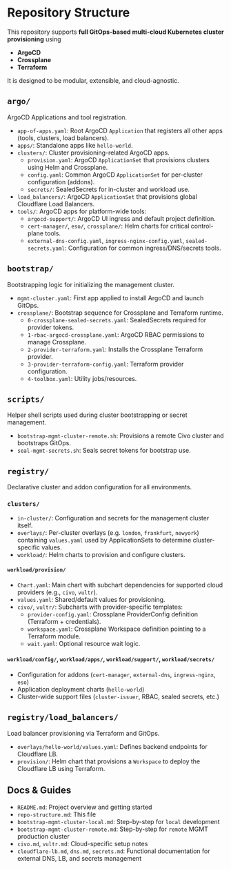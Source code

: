 # Repository Structure

This repository supports **full GitOps-based multi-cloud Kubernetes cluster provisioning** using

- **ArgoCD**
- **Crossplane**
- **Terraform**

It is designed to be modular, extensible, and cloud-agnostic.

## `argo/`

ArgoCD Applications and tool registration.

- `app-of-apps.yaml`: Root ArgoCD `Application` that registers all other apps (tools, clusters, load balancers).
- `apps/`: Standalone apps like `hello-world`.
- `clusters/`: Cluster provisioning-related ArgoCD apps.
  - `provision.yaml`: ArgoCD `ApplicationSet` that provisions clusters using Helm and Crossplane.
  - `config.yaml`: Common ArgoCD `ApplicationSet` for per-cluster configuration (addons).
  - `secrets/`: SealedSecrets for in-cluster and workload use.
- `load_balancers/`: ArgoCD `ApplicationSet` that provisions global Cloudflare Load Balancers.
- `tools/`: ArgoCD apps for platform-wide tools:
  - `argocd-support/`: ArgoCD UI ingress and default project definition.
  - `cert-manager/`, `eso/`, `crossplane/`: Helm charts for critical control-plane tools.
  - `external-dns-config.yaml`, `ingress-nginx-config.yaml`, `sealed-secrets.yaml`: Configuration for common ingress/DNS/secrets tools.

## `bootstrap/`

Bootstrapping logic for initializing the management cluster.

- `mgmt-cluster.yaml`: First app applied to install ArgoCD and launch GitOps.
- `crossplane/`: Bootstrap sequence for Crossplane and Terraform runtime.
  - `0-crossplane-sealed-secrets.yaml`: SealedSecrets required for provider tokens.
  - `1-rbac-argocd-crossplane.yaml`: ArgoCD RBAC permissions to manage Crossplane.
  - `2-provider-terraform.yaml`: Installs the Crossplane Terraform provider.
  - `3-provider-terraform-config.yaml`: Terraform provider configuration.
  - `4-toolbox.yaml`: Utility jobs/resources.

## `scripts/`

Helper shell scripts used during cluster bootstrapping or secret management.

- `bootstrap-mgmt-cluster-remote.sh`: Provisions a remote Civo cluster and bootstraps GitOps.
- `seal-mgmt-secrets.sh`: Seals secret tokens for bootstrap use.

## `registry/`

Declarative cluster and addon configuration for all environments.

### `clusters/`

- `in-cluster/`: Configuration and secrets for the management cluster itself.
- `overlays/`: Per-cluster overlays (e.g. `london`, `frankfurt`, `newyork`) containing `values.yaml` used by ApplicationSets to determine cluster-specific values.
- `workload/`: Helm charts to provision and configure clusters.

#### `workload/provision/`

- `Chart.yaml`: Main chart with subchart dependencies for supported cloud providers (e.g., `civo`, `vultr`).
- `values.yaml`: Shared/default values for provisioning.
- `civo/`, `vultr/`: Subcharts with provider-specific templates:
  - `provider-config.yaml`: Crossplane ProviderConfig definition (Terraform + credentials).
  - `workspace.yaml`: Crossplane Workspace definition pointing to a Terraform module.
  - `wait.yaml`: Optional resource wait logic.

#### `workload/config/`, `workload/apps/`, `workload/support/`, `workload/secrets/`

- Configuration for addons (`cert-manager`, `external-dns`, `ingress-nginx`, `eso`)
- Application deployment charts (`hello-world`)
- Cluster-wide support files (`cluster-issuer`, RBAC, sealed secrets, etc.)

## `registry/load_balancers/`

Load balancer provisioning via Terraform and GitOps.

- `overlays/hello-world/values.yaml`: Defines backend endpoints for Cloudflare LB.
- `provision/`: Helm chart that provisions a `Workspace` to deploy the Cloudflare LB using Terraform.

## Docs & Guides

- `README.md`: Project overview and getting started
- `repo-structure.md`: This file
- `bootstrap-mgmt-cluster-local.md`: Step-by-step for `local` development
- `bootstrap-mgmt-cluster-remote.md`: Step-by-step for `remote` MGMT production cluster
- `civo.md`, `vultr.md`: Cloud-specific setup notes
- `cloudflare-lb.md`, `dns.md`, `secrets.md`: Functional documentation for external DNS, LB, and secrets management
